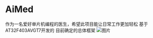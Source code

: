 # AiMed
作为一名爱好单片机编程的医生，希望此项目能让日常工作更加轻松
基于AT32F403AVGT7开发的
目前确定的总体框架
![图片](https://github.com/tangx0/AiMed/assets/43980060/3fc7a7d3-d84a-470e-89e0-524bb1606d2d)
